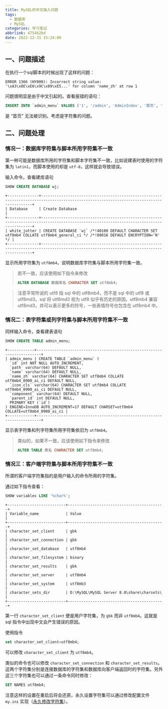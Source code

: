 ```yaml
---
title: MySQL的中文插入问题
tags:
  - 数据库
  - MySQL
categories: 学习笔记
abbrlink: 4754b2bd
date: 2022-12-31 15:24:00
---
```

## 一、问题描述
在执行一个sql脚本的时候出现了这样的问题：
```text
ERROR 1366 (HY000): Incorrect string value: '\xA3\x8E\xE6\x9C\x89\xE5...' for column 'name_zh' at row 1
```

问题很明显是由于中文引起的。查看报错的语句：
```sql
INSERT INTO `admin_menu` VALUES ('1', '/admin', 'AdminIndex', '首页', 'el-icon-s-home', 'AdminIndex', '0');
```
是 “首页” 无法被识别。考虑是字符集的问题。

## 二、问题处理
### 情况一：数据库字符集与脚本所用字符集不一致
第一种可能是数据库所用的字符集和脚本字符集不一致，比如说建表时使用的字符集为 `latin1`，而脚本使用的却是 `utf-8`，这样就会导致错误。

输入命令，查看建库语句
```sql
SHOW CREATE DATABASE wj;
```
```text
+--------------+----------------------------------------------------------------------------------------------------------------------------------------+
| Database     | Create Database                                                                                                                        |
+--------------+----------------------------------------------------------------------------------------------------------------------------------------+
| white_jotter | CREATE DATABASE `wj` /*!40100 DEFAULT CHARACTER SET utf8mb4 COLLATE utf8mb4_general_ci */ /*!80016 DEFAULT ENCRYPTION='N' */ |
+--------------+----------------------------------------------------------------------------------------------------------------------------------------+
```
显示所用字符集为 `utf8mb4`，说明数据库字符集与脚本所用字符集一致。

> 若不一致，应该使用如下指令来修改
> ```sql
> ALTER DATABASE 数据库名 CHARACTER SET utf8mb4;
> ```


> 注意平常所说的 utf8 指 sql 中的 utf8mb4，而不是 sql 中的 utf8 或 utf8md3。sql 将 utf8md3 视为 utf8 似乎有历史的原因。utf8mb4 兼容 utf8md3，并可以表示更多的符号，一些表情符号也包含在 utf8mb4 中。

### 情况二：表字符集或列字符集与脚本所用字符集不一致
同样输入命令，查看建表语句
```sql
SHOW CREATE TABLE admin_menu;
```
```text
+------------+------------------------------------------------------------------------+
| admin_menu | CREATE TABLE `admin_menu` (
  `id` int NOT NULL AUTO_INCREMENT,
  `path` varchar(64) DEFAULT NULL,
  `name` varchar(64) DEFAULT NULL,
  `name_zh` varchar(64) CHARACTER SET utf8mb4 COLLATE utf8mb4_0900_ai_ci DEFAULT NULL,
  `icon_cls` varchar(64) CHARACTER SET utf8mb4 COLLATE utf8mb4_0900_ai_ci DEFAULT NULL,
  `component` varchar(64) DEFAULT NULL,
  `parent_id` int DEFAULT NULL,
  PRIMARY KEY (`id`)
) ENGINE=InnoDB AUTO_INCREMENT=17 DEFAULT CHARSET=utf8mb4 COLLATE=utf8mb4_0900_ai_ci |
+------------+------------------------------------------------------------------------+
```

显示表字符集和列字符集所用字符集依旧为 `utf8mb4`。

> 类似的，如果不一致，应该使用如下指令来修改
> ```sql
> ALTER TABLE 表名 CHARACTER SET utf8mb4;
> ```

### 情况三：客户端字符集与脚本所用字符集不一致
所谓的客户端字符集指的是用户输入的命令所用的字符集。

通过如下指令查看：
```sql
SHOW variables LIKE '%char%';
```
```text
+--------------------------+-------------------------------------------+
| Variable_name            | Value                                     |
+--------------------------+-------------------------------------------+
| character_set_client     | gbk                                       |
| character_set_connection | gbk                                       |
| character_set_database   | utf8mb4                                   |
| character_set_filesystem | binary                                    |
| character_set_results    | gbk                                       |
| character_set_server     | utf8mb4                                   |
| character_set_system     | utf8mb3                                   |
| character_sets_dir       | D:\MySQL\MySQL Server 8.0\share\charsets\ |
+--------------------------+-------------------------------------------+
```
第一行 `character_set_client` 便是用户字符集，为 `gbk` 而非 `utf8mb4`。这就是 sql 指令中出现中文会产生错误的原因。

使用指令
```sql
set character_set_client=utf8mb4;
```
可以修改 `character_set_client` 为 `utf8mb4`。

类似的命令也可以修改 `character_set_connection` 和 `character_set_results`。这两个字符集分别是连接数据库的字符集和数据库向客户端返回时的字符集。另外这三个字符集也可以通过一条命令同时修改：
```sql
SET NAMES utf8mb4;
```

注意这样的设置在重启后将会还原，永久设置字符集可以通过修改配置文件 `my.ini` 实现（[永久修改字符集](https://stackoverflow.com/questions/20570246/change-database-variable-character-set-client-in-mysql)）。
